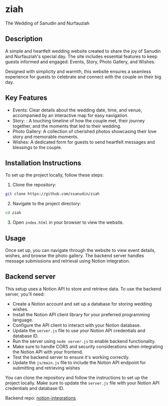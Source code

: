 # ziah

The Wedding of Sanudin and Nurfauziah

## Description

A simple and heartfelt wedding website created to share the joy of Sanudin and Nurfauziah's special day. The site includes essential features to keep guests informed and engaged: Events, Story, Photo Gallery, and Wishes.

Designed with simplicity and warmth, this website ensures a seamless experience for guests to celebrate and connect with the couple on their big day.

## Key Features

- Events: Clear details about the wedding date, time, and venue, accompanied by an interactive map for easy navigation.
- Story: : A touching timeline of how the couple met, their journey together, and the moments that led to their wedding.
- Photo Gallery: A collection of cherished photos showcasing their love story and memorable moments.
- Wishes: A dedicated form for guests to send heartfelt messages and blessings to the couple.

## Installation Instructions

To set up the project locally, follow these steps:

1. Clone the repository:

```bash
git clone https://github.com/ssanudin/ziah
```

2. Navigate to the project directory:

```bash
cd ziah
```

3. Open `index.html` in your browser to view the website.

## Usage

Once set up, you can navigate through the website to view event details, wishes, and browse the photo gallery. The backend server handles message submissions and retrieval using Notion integration.

## Backend server

This setup uses a Notion API to store and retrieve data. To use the backend server, you'll need:

- Create a Notion account and set up a database for storing wedding wishes.
- Install the Notion API client library for your preferred programming language.
- Configure the API client to interact with your Notion database.
- Update the `server.js` file to use your Notion API credentials and database ID.
- Run the server using `node server.js` to enable backend functionality.
- Make sure to handle CORS and security considerations when integrating the Notion API with your frontend.
- Test the backend server to ensure it's working correctly.
- Update the `js/main.js` file to include the Notion API endpoint for submitting and retrieving wishes

You can clone the repository and follow the instructions to set up the project locally. Make sure to update the `server.js` file with your Notion API credentials and database ID.

Backend repo: [notion-integrations](https://github.com/ssanudin/notion-integrations)
